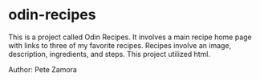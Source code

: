 # odin-recipes
This is a project called Odin Recipes. It involves a main recipe home page with links to three of my favorite recipes. Recipes involve an image, description, ingredients, and steps. This project utilized html.

Author: Pete Zamora